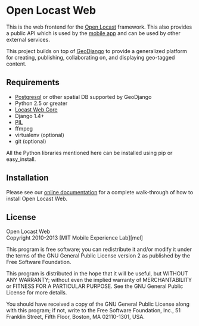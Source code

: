 Open Locast Web
===============

This is the web frontend for the [Open Locast][locast] framework. This also
provides a public API which is used by the [mobile app][locastandroid] and can
be used by other external services.

This project builds on top of [GeoDjango][geodjango] to provide a generalized
platform for creating, publishing, collaborating on, and displaying geo-tagged
content.

Requirements
------------

 * [Postgresql][postgresql] or other spatial DB supported by GeoDjango
 * Python 2.5 or greater
 * [Locast Web Core][locastwebcore]
 * Django 1.4+
 * [PIL][pil]
 * ffmpeg
 * virtualenv (optional)
 * git (optional)

All the Python libraries mentioned here can be installed using pip or easy\_install.

Installation
------------

Please see our [online documentation][docs] for a complete walk-through of how
to install Open Locast Web.

License
-------
Open Locast Web  
Copyright 2010-2013 [MIT Mobile Experience Lab][mel]

This program is free software; you can redistribute it and/or
modify it under the terms of the GNU General Public License
version 2 as published by the Free Software Foundation.

This program is distributed in the hope that it will be useful,
but WITHOUT ANY WARRANTY; without even the implied warranty of
MERCHANTABILITY or FITNESS FOR A PARTICULAR PURPOSE.  See the
GNU General Public License for more details.

You should have received a copy of the GNU General Public License
along with this program; if not, write to the Free Software
Foundation, Inc., 51 Franklin Street, Fifth Floor, Boston, MA  02110-1301, USA.

[locast]: http://locast.mit.edu/
[locastwebcore]: https://github.com/mitmel/Locast-Web-Core/
[locastandroid]: https://github.com/mitmel/Locast-Core-Android-Example
[postgresql]: http://www.postgresql.org/
[geodjango]: http://geodjango.org/
[pil]: http://www.pythonware.com/products/pil/
[docs]: http://locast.mit.edu/documentation/
